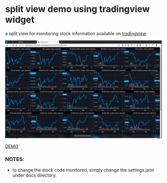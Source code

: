 # split view demo using tradingview widget

a split view for monitoring stock information available on [tradingview](https://www.tradingview.com)

![screenshot](https://raw.githubusercontent.com/louiscklaw/tradingview-tile-tryout/master/src/img/sc.png)

[DEMO](https://louiscklaw.github.io/tradingview-tile-tryout/)

### NOTES:
- to change the stock code monitored, simply change the settings.json under docs directory.

